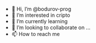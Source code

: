 - 👋 Hi, I’m @bodurov-prog
- 👀 I’m interested in cripto 
- 🌱 I’m currently learning 
- 💞️ I’m looking to collaborate on ...
- 📫 How to reach me 

<!---
bodurov-prog/bodurov-prog is a ✨ special ✨ repository because its `README.md` (this file) appears on your GitHub profile.
You can click the Preview link to take a look at your changes.
--->
